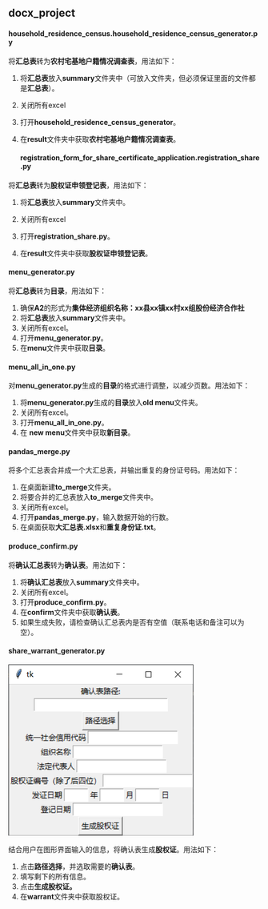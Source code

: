 ## docx_project

#### household_residence_census.household_residence_census_generator.py

将**汇总表**转为**农村宅基地户籍情况调查表**，用法如下：

1. 将**汇总表**放入**summary**文件夹中（可放入文件夹，但必须保证里面的文件都是**汇总表**）。

2. 关闭所有excel

3. 打开**household_residence_census_generator**。

4. 在**result**文件夹中获取**农村宅基地户籍情况调查表**。



   #### registration_form_for_share_certificate_application.registration_share.py

将**汇总表**转为**股权证申领登记表**，用法如下：

1. 将**汇总表**放入**summary**文件夹中。

2. 关闭所有excel

3. 打开**registration_share.py**。

4. 在**result**文件夹中获取**股权证申领登记表**。



#### menu_generator.py

将**汇总表**转为**目录**，用法如下：

1. 确保**A2**的形式为**集体经济组织名称：xx县xx镇xx村xx组股份经济合作社**
2. 将**汇总表**放入**summary**文件夹中。
3. 关闭所有excel。
4. 打开**menu_generator.py**。
5. 在**menu**文件夹中获取**目录**。



#### menu_all_in_one.py

对**menu_generator.py**生成的**目录**的格式进行调整，以减少页数。用法如下：

1. 将**menu_generator.py**生成的**目录**放入**old menu**文件夹。
2. 关闭所有excel。
3. 打开**menu_all_in_one.py**。
4. 在 **new menu**文件夹中获取**新目录**。



#### pandas_merge.py

将多个汇总表合并成一个大汇总表，并输出重复的身份证号码。用法如下：

1. 在桌面新建**to_merge**文件夹。
2. 将要合并的汇总表放入**to_merge**文件夹中。
3. 关闭所有excel。
4. 打开**pandas_merge.py**，输入数据开始的行数。
5. 在桌面获取**大汇总表.xlsx**和**重复身份证.txt**。



#### produce_confirm.py

将**确认汇总表**转为**确认表**。用法如下：

1. 将**确认汇总表**放入**summary**文件夹中。
2. 关闭所有excel。
3. 打开**produce_confirm.py**。
4. 在**confirm**文件夹中获取**确认表**。
5. 如果生成失败，请检查确认汇总表内是否有空值（联系电话和备注可以为空）。



#### share_warrant_generator.py

<img src=".\pictures\share_warrant_generator.PNG" alt="share_warrant_generator"  />

结合用户在图形界面输入的信息，将确认表生成**股权证**。用法如下：

1. 点击**路径选择**，并选取需要的**确认表**。
2. 填写剩下的所有信息。
3. 点击**生成股权证。**
4. 在**warrant**文件夹中获取股权证。